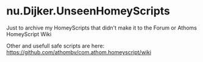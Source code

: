 # nu.Dijker.UnseenHomeyScripts
Just to archive my HomeyScripts that didn't make it to the Forum or Athoms HomeyScript Wiki

Other and usefull safe scripts are here: https://github.com/athombv/com.athom.homeyscript/wiki
